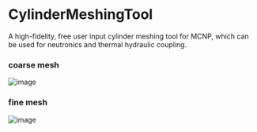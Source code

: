 # CylinderMeshingTool
A high-fidelity, free user input cylinder meshing tool for MCNP, which can be used for neutronics and thermal hydraulic coupling.

### coarse mesh

![image](https://github.com/ZXG818/CylinderMeshingTool-3D/blob/main/symmetry.png)

### fine mesh
![image](https://github.com/ZXG818/CylinderMeshingTool-3D/blob/main/fine_mesh.png)
